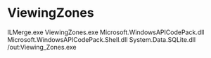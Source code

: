 # ViewingZones
ILMerge.exe ViewingZones.exe Microsoft.WindowsAPICodePack.dll Microsoft.WindowsAPICodePack.Shell.dll System.Data.SQLite.dll /out:Viewing_Zones.exe